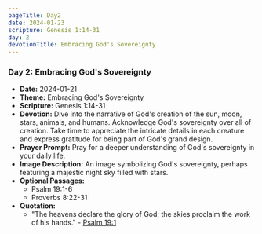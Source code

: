 ```yaml
---
pageTitle: Day2
date: 2024-01-23
scripture: Genesis 1:14-31
day: 2
devotionTitle: Embracing God's Sovereignty
---
```

### Day 2: Embracing God's Sovereignty
- **Date:** 2024-01-21
- **Theme:** Embracing God's Sovereignty
- **Scripture:** Genesis 1:14-31
- **Devotion:** Dive into the narrative of God's creation of the sun, moon, stars, animals, and humans. Acknowledge God's sovereignty over all of creation. Take time to appreciate the intricate details in each creature and express gratitude for being part of God's grand design.
- **Prayer Prompt:** Pray for a deeper understanding of God's sovereignty in your daily life.
- **Image Description:** An image symbolizing God's sovereignty, perhaps featuring a majestic night sky filled with stars.
- **Optional Passages:**
  - Psalm 19:1-6
  - Proverbs 8:22-31
- **Quotation:**
  - "The heavens declare the glory of God; the skies proclaim the work of his hands." - [Psalm 19:1](https://www.biblegateway.com/passage/?search=Psalm+19:1)
